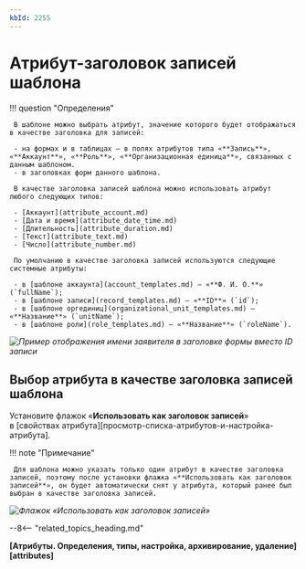 ```yaml
---
kbId: 2255
---
```


# Атрибут-заголовок записей шаблона

!!! question "Определения"

     В шаблоне можно выбрать атрибут, значение которого будет отображаться в качестве заголовка для записей:

     - на формах и в таблицах — в полях атрибутов типа «**Запись**», «**Аккаунт**», «**Роль**», «**Организационная единица**», связанных с данным шаблоном.
     - в заголовках форм данного шаблона.

     В качестве заголовка записей шаблона можно использовать атрибут любого следующих типов:

     - [Аккаунт](attribute_account.md)
     - [Дата и время](attribute_date_time.md)
     - [Длительность](attribute_duration.md)
     - [Текст](attribute_text.md)
     - [Число](attribute_number.md)

     По умолчанию в качестве заголовка записей используются следующие системные атрибуты:

     - в [шаблоне аккаунта](account_templates.md) — «**Ф. И. О.**» (`fullName`);
     - в [шаблоне записи](record_templates.md) — «**ID**» (`id`);
     - в [шаблоне оргединиц](organizational_unit_templates.md) — «**Название**» (`unitName`);
     - в [шаблоне роли](role_templates.md) — «**Название**» (`roleName`).

_![Пример отображения имени заявителя в заголовке формы вместо ID записи](displayed_attribute_example.png)_

## Выбор атрибута в качестве заголовка записей шаблона

Установите флажок «**Использовать как заголовок записей**» в [свойствах атрибута][просмотр-списка-атрибутов-и-настройка-атрибута].

!!! note "Примечание"

     Для шаблона можно указать только один атрибут в качестве заголовка записей, поэтому после установки флажка «**Использовать как заголовок записей**», он будет автоматически снят у атрибута, который ранее был выбран в качестве заголовка записей.

_![Флажок «Использовать как заголовок записей»](displayed_attribute.png)_

--8<-- "related_topics_heading.md"

**[Атрибуты. Определения, типы, настройка, архивирование, удаление][attributes]**
